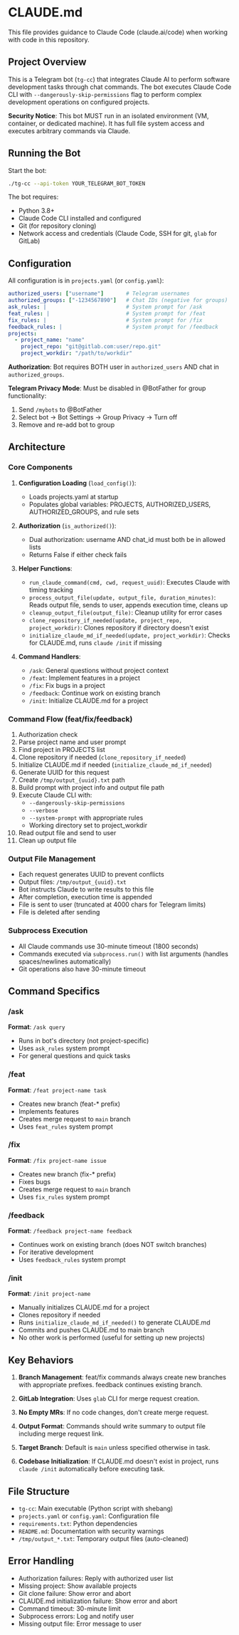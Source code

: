 # CLAUDE.md

This file provides guidance to Claude Code (claude.ai/code) when working with code in this repository.

## Project Overview

This is a Telegram bot (`tg-cc`) that integrates Claude AI to perform software development tasks through chat commands. The bot executes Claude Code CLI with `--dangerously-skip-permissions` flag to perform complex development operations on configured projects.

**Security Notice**: This bot MUST run in an isolated environment (VM, container, or dedicated machine). It has full file system access and executes arbitrary commands via Claude.

## Running the Bot

Start the bot:
```bash
./tg-cc --api-token YOUR_TELEGRAM_BOT_TOKEN
```

The bot requires:
- Python 3.8+
- Claude Code CLI installed and configured
- Git (for repository cloning)
- Network access and credentials (Claude Code, SSH for git, `glab` for GitLab)

## Configuration

All configuration is in `projects.yaml` (or `config.yaml`):

```yaml
authorized_users: ["username"]       # Telegram usernames
authorized_groups: ["-1234567890"]   # Chat IDs (negative for groups)
ask_rules: |                         # System prompt for /ask
feat_rules: |                        # System prompt for /feat
fix_rules: |                         # System prompt for /fix
feedback_rules: |                    # System prompt for /feedback
projects:
  - project_name: "name"
    project_repo: "git@gitlab.com:user/repo.git"
    project_workdir: "/path/to/workdir"
```

**Authorization**: Bot requires BOTH user in `authorized_users` AND chat in `authorized_groups`.

**Telegram Privacy Mode**: Must be disabled in @BotFather for group functionality:
1. Send `/mybots` to @BotFather
2. Select bot → Bot Settings → Group Privacy → Turn off
3. Remove and re-add bot to group

## Architecture

### Core Components

1. **Configuration Loading** (`load_config()`):
   - Loads projects.yaml at startup
   - Populates global variables: PROJECTS, AUTHORIZED_USERS, AUTHORIZED_GROUPS, and rule sets

2. **Authorization** (`is_authorized()`):
   - Dual authorization: username AND chat_id must both be in allowed lists
   - Returns False if either check fails

3. **Helper Functions**:
   - `run_claude_command(cmd, cwd, request_uuid)`: Executes Claude with timing tracking
   - `process_output_file(update, output_file, duration_minutes)`: Reads output file, sends to user, appends execution time, cleans up
   - `cleanup_output_file(output_file)`: Cleanup utility for error cases
   - `clone_repository_if_needed(update, project_repo, project_workdir)`: Clones repository if directory doesn't exist
   - `initialize_claude_md_if_needed(update, project_workdir)`: Checks for CLAUDE.md, runs `claude /init` if missing

4. **Command Handlers**:
   - `/ask`: General questions without project context
   - `/feat`: Implement features in a project
   - `/fix`: Fix bugs in a project
   - `/feedback`: Continue work on existing branch
   - `/init`: Initialize CLAUDE.md for a project

### Command Flow (feat/fix/feedback)

1. Authorization check
2. Parse project name and user prompt
3. Find project in PROJECTS list
4. Clone repository if needed (`clone_repository_if_needed`)
5. Initialize CLAUDE.md if needed (`initialize_claude_md_if_needed`)
6. Generate UUID for this request
7. Create `/tmp/output_{uuid}.txt` path
8. Build prompt with project info and output file path
9. Execute Claude CLI with:
   - `--dangerously-skip-permissions`
   - `--verbose`
   - `--system-prompt` with appropriate rules
   - Working directory set to project_workdir
10. Read output file and send to user
11. Clean up output file

### Output File Management

- Each request generates UUID to prevent conflicts
- Output files: `/tmp/output_{uuid}.txt`
- Bot instructs Claude to write results to this file
- After completion, execution time is appended
- File is sent to user (truncated at 4000 chars for Telegram limits)
- File is deleted after sending

### Subprocess Execution

- All Claude commands use 30-minute timeout (1800 seconds)
- Commands executed via `subprocess.run()` with list arguments (handles spaces/newlines automatically)
- Git operations also have 30-minute timeout

## Command Specifics

### /ask
**Format**: `/ask query`
- Runs in bot's directory (not project-specific)
- Uses `ask_rules` system prompt
- For general questions and quick tasks

### /feat
**Format**: `/feat project-name task`
- Creates new branch (feat-* prefix)
- Implements features
- Creates merge request to `main` branch
- Uses `feat_rules` system prompt

### /fix
**Format**: `/fix project-name issue`
- Creates new branch (fix-* prefix)
- Fixes bugs
- Creates merge request to `main` branch
- Uses `fix_rules` system prompt

### /feedback
**Format**: `/feedback project-name feedback`
- Continues work on existing branch (does NOT switch branches)
- For iterative development
- Uses `feedback_rules` system prompt

### /init
**Format**: `/init project-name`
- Manually initializes CLAUDE.md for a project
- Clones repository if needed
- Runs `initialize_claude_md_if_needed()` to generate CLAUDE.md
- Commits and pushes CLAUDE.md to main branch
- No other work is performed (useful for setting up new projects)

## Key Behaviors

1. **Branch Management**: feat/fix commands always create new branches with appropriate prefixes. feedback continues existing branch.

2. **GitLab Integration**: Uses `glab` CLI for merge request creation.

3. **No Empty MRs**: If no code changes, don't create merge request.

4. **Output Format**: Commands should write summary to output file including merge request link.

5. **Target Branch**: Default is `main` unless specified otherwise in task.

6. **Codebase Initialization**: If CLAUDE.md doesn't exist in project, runs `claude /init` automatically before executing task.

## File Structure

- `tg-cc`: Main executable (Python script with shebang)
- `projects.yaml` or `config.yaml`: Configuration file
- `requirements.txt`: Python dependencies
- `README.md`: Documentation with security warnings
- `/tmp/output_*.txt`: Temporary output files (auto-cleaned)

## Error Handling

- Authorization failures: Reply with authorized user list
- Missing project: Show available projects
- Git clone failure: Show error and abort
- CLAUDE.md initialization failure: Show error and abort
- Command timeout: 30-minute limit
- Subprocess errors: Log and notify user
- Missing output file: Error message to user
